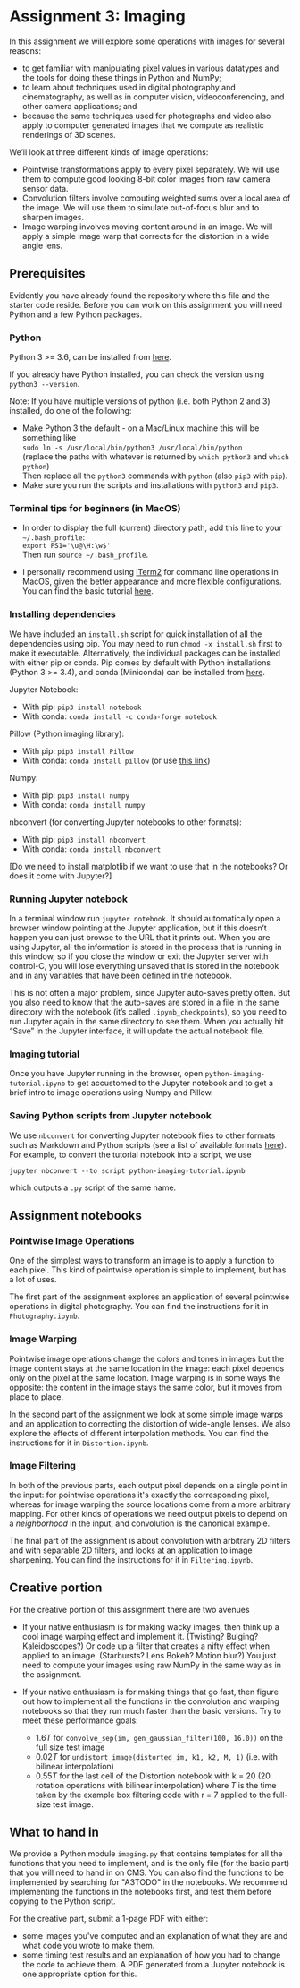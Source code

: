# Assignment 3: Imaging

In this assignment we will explore some operations with images for several reasons:

* to get familiar with manipulating pixel values in various datatypes and the tools for doing these things in Python and NumPy;
* to learn about techniques used in digital photography and cinematography, as well as in computer vision, videoconferencing, and other camera applications; and
* because the same techniques used for photographs and video also apply to computer generated images that we compute as realistic renderings of 3D scenes.

We’ll look at three different kinds of image operations:

* Pointwise transformations apply to every pixel separately.  We will use them to compute good looking 8-bit color images from raw camera sensor data.
* Convolution filters involve computing weighted sums over a local area of the image.  We will use them to simulate out-of-focus blur and to sharpen images.
* Image warping involves moving content around in an image.  We will apply a simple image warp that corrects for the distortion in a wide angle lens.


## Prerequisites

Evidently you have already found the repository where this file and the starter code reside.  Before you can work on this assignment you will need Python and a few Python packages.

### Python
Python 3 >= 3.6, can be installed from [here](https://www.python.org/downloads/).

If you already have Python installed, you can check the version using
```python3 --version```.

Note: If you have multiple versions of python (i.e. both Python 2 and 3) installed, do one of the following:

* Make Python 3 the default - on a Mac/Linux machine this will be something like  
```sudo ln -s /usr/local/bin/python3 /usr/local/bin/python```  
(replace the paths with whatever is returned by `which python3` and `which python`)  
Then replace all the `python3` commands with `python` (also `pip3` with `pip`).
* Make sure you run the scripts and installations with `python3` and `pip3`.

### Terminal tips for beginners (in MacOS)
* In order to display the full (current) directory path, add this line to your `~/.bash_profile`:  
```export PS1='\u@\H:\w$'```  
Then run ```source ~/.bash_profile```.

* I personally recommend using [iTerm2](https://www.iterm2.com/downloads.html) for command line operations in MacOS, given the better appearance and more flexible configurations. You can find the basic tutorial [here](https://www.iterm2.com/documentation.html).

### Installing dependencies
We have included an ```install.sh``` script for quick installation of all the dependencies using pip. You may need to run ```chmod -x install.sh``` first to make it executable. Alternatively, the individual packages can be installed with either pip or conda. Pip comes by default with Python installations (Python 3 >= 3.4), and conda (Miniconda) can be installed from [here](https://docs.conda.io/en/latest/miniconda.html).

Jupyter Notebook:
* With pip: ```pip3 install notebook```
* With conda: ```conda install -c conda-forge notebook```

Pillow (Python imaging library):
* With pip: ```pip3 install Pillow```
* With conda: ```conda install pillow``` (or use [this link](https://anaconda.org/anaconda/pillow))

Numpy:
* With pip: ```pip3 install numpy```
* With conda: ```conda install numpy```

nbconvert (for converting Jupyter notebooks to other formats):
* With pip: ```pip3 install nbconvert```
* With conda: ```conda install nbconvert```

[Do we need to install matplotlib if we want to use that in the notebooks?  Or does it come with Jupyter?]

### Running Jupyter notebook
In a terminal window run ```jupyter notebook```.  It should automatically open a browser window pointing at the Jupyter application, but if this doesn’t happen you can just browse to the URL that it prints out.  When you are using Jupyter, all the information is stored in the process that is running in this window, so if you close the window or exit the Jupyter server with control-C, you will lose everything unsaved that is stored in the notebook and in any variables that have been defined in the notebook.

This is not often a major problem, since Jupyter auto-saves pretty often.  But you also need to know that the auto-saves are stored in a file in the same directory with the notebook (it’s called `.ipynb_checkpoints`), so you need to run Jupyter again in the same directory to see them.  When you actually hit “Save” in the Jupyter interface, it will update the actual notebook file.

### Imaging tutorial
Once you have Jupyter running in the browser, open `python-imaging-tutorial.ipynb` to get accustomed to the Jupyter notebook and to get a brief intro to image operations using Numpy and Pillow.

### Saving Python scripts from Jupyter notebook
We use `nbconvert` for converting Jupyter notebook files to other formats such as Markdown and Python scripts (see a list of available formats [here](https://nbconvert.readthedocs.io/en/latest/usage.html)). For example, to convert the tutorial notebook into a script, we use

```jupyter nbconvert --to script python-imaging-tutorial.ipynb```

which outputs a `.py` script of the same name.


## Assignment notebooks

### Pointwise Image Operations

One of the simplest ways to transform an image is to apply a function to each pixel.  This kind of pointwise operation is simple to implement, but has a lot of uses.  

The first part of the assignment explores an application of several pointwise operations in digital photography.  You can find the instructions for it in `Photography.ipynb`.

### Image Warping

Pointwise image operations change the colors and tones in images but the image content stays at the same location in the image: each pixel depends only on the pixel at the same location.  Image warping is in some ways the opposite: the content in the image stays the same color, but it moves from place to place.

In the second part of the assignment we look at some simple image warps and an application to correcting the distortion of wide-angle lenses.  We also explore the effects of different interpolation methods.  You can find the instructions for it in `Distortion.ipynb`.

### Image Filtering

In both of the previous parts, each output pixel depends on a single point in the input: for pointwise operations it's exactly the corresponding pixel, whereas for image warping the source locations come from a more arbitrary mapping.  For other kinds of operations we need output pixels to depend on a *neighborhood* in the input, and convolution is the canonical example.

The final part of the assignment is about convolution with arbitrary 2D filters and with separable 2D filters, and looks at an application to image sharpening.  You can find the instructions for it in `Filtering.ipynb`.


## Creative portion

For the creative portion of this assignment there are two avenues

* If your native enthusiasm is for making wacky images, then think up a cool image warping effect and implement it.  (Twisting?  Bulging?  Kaleidoscopes?)  Or code up a filter that creates a nifty effect when applied to an image.  (Starbursts? Lens Bokeh?  Motion blur?)  You just need to compute your images using raw NumPy in the same way as in the assignment.

* If your native enthusiasm is for making things that go fast, then figure out how to implement all the functions in the convolution and warping notebooks so that they run much faster than the basic versions.  Try to meet these performance goals:
  - 1.6*T* for `convolve_sep(im, gen_gaussian_filter(100, 16.0))` on the full size test image
  - 0.02*T* for `undistort_image(distorted_im, k1, k2, M, 1)` (i.e. with bilinear interpolation)
  - 0.55*T* for the last cell of the Distortion notebook with k = 20 (20 rotation operations with bilinear interpolation)
where *T* is the time taken by the example box filtering code with r = 7 applied to the full-size test image.


## What to hand in

We provide a Python module `imaging.py` that contains templates for all the functions that you need to implement, and is the only file (for the basic part) that you will need to hand in on CMS. You can also find the functions to be implemented by searching for "A3TODO" in the notebooks. We recommend implementing the functions in the notebooks first, and test them before copying to the Python script.

For the creative part, submit a 1-page PDF with either:
 * some images you've computed and an explanation of what they are and what code you wrote to make them.
 * some timing test results and an explanation of how you had to change the code to achieve them.
A PDF generated from a Jupyter notebook is one appropriate option for this.

